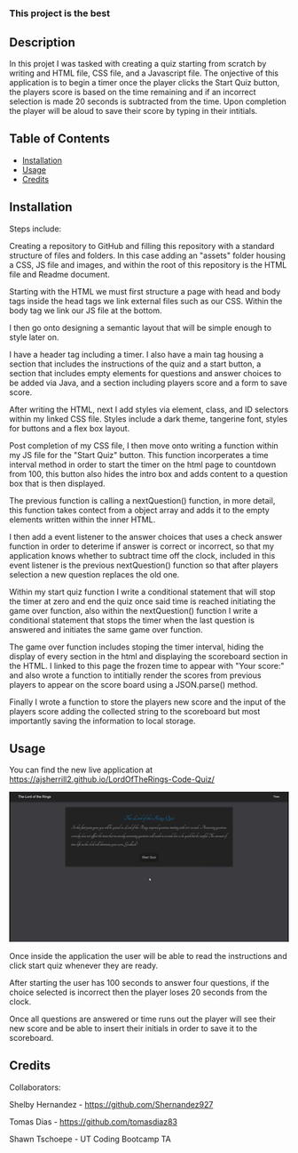 # <Lord-of-the-Rings-Quiz>

 ### This project is the best

## Description

In this projet I was tasked with creating a quiz starting from scratch by writing and HTML file, CSS file, and a Javascript file. The onjective of this application is to begin a timer once the player clicks the Start Quiz button, the players score is based on the time remaining and if an incorrect selection is made 20 seconds is subtracted from the time. Upon completion the player will be aloud to save their score by typing in their intitials.

## Table of Contents

- [Installation](#installation)
- [Usage](#usage)
- [Credits](#credits)

## Installation

Steps include:

Creating a repository to GitHub and filling this repository with a standard structure of files and folders. In this case adding an "assets" folder housing a CSS, JS file and images, and within the root of this repository is the HTML file and Readme document.

Starting with the HTML we must first structure a page with head and body tags inside the head tags we link external files such as our CSS. Within the body tag we link our JS file at the bottom.

I then go onto designing a semantic layout that will be simple enough to style later on.

I have a header tag including a timer. I also have a main tag housing a section that includes the instructions of the quiz and a start button, a section that includes empty elements for questions and answer choices to be added via Java, and a section including players score and a form to save score.

After writing the HTML, next I add styles via element, class, and ID selectors within my linked CSS file. Styles include a dark theme, tangerine font, styles for buttons and a flex box layout.

Post completion of my CSS file, I then move onto writing a function within my JS file for the "Start Quiz" button. This function incorperates a time interval method in order to start the timer on the html page to countdown from 100, this button also hides the intro box and adds content to a question box that is then displayed.

The previous function is calling a nextQuestion() function, in more detail, this function takes contect from a object array and adds it to the empty elements written within the inner HTML.

I then add a event listener to the answer choices that uses a check answer function in order to deterime if answer is correct or incorrect, so that my application knows whether to subtract time off the clock, included in this event listener is the previous nextQuestion() function so that after players selection a new question replaces the old one.

Within my start quiz function I write a conditional statement that will stop the timer at zero and end the quiz once said time is reached initiating the game over function, also within the nextQuestion() function I write a conditional statement that stops the timer when the last question is answered and initiates the same game over function.

The game over function includes stoping the timer interval, hiding the display of every section in the html and displaying the scoreboard section in the HTML. I linked to this page the frozen time to appear with "Your score:" and also wrote a function to intitially render the scores from previous players to appear on the score board using a JSON.parse() method.

Finally I wrote a function to store the players new score and the input of the players score adding the collected string to the scoreboard but most importantly saving the information to local storage.

## Usage

You can find the new live application at https://ajsherrill2.github.io/LordOfTheRings-Code-Quiz/

<img src=".\assets\images\Lord-of-the-Rings-Quiz.gif">

Once inside the application the user will be able to read the instructions and click start quiz whenever they are ready.

After starting the user has 100 seconds to answer four questions, if the choice selected is incorrect then the player loses 20 seconds from the clock.

Once all questions are answered or time runs out the player will see their new score and be able to insert their initials in order to save it to the scoreboard.


## Credits

Collaborators:

Shelby Hernandez - https://github.com/Shernandez927

Tomas Dias - https://github.com/tomasdiaz83

Shawn Tschoepe - UT Coding Bootcamp TA
